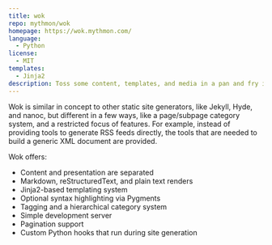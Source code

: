 ```yaml
---
title: wok
repo: mythmon/wok
homepage: https://wok.mythmon.com/
language:
  - Python
license:
  - MIT
templates:
  - Jinja2
description: Toss some content, templates, and media in a pan and fry it up!
---
```


Wok is similar in concept to other static site generators, like Jekyll, Hyde,
and nanoc, but different in a few ways, like a page/subpage category system,
and a restricted focus of features. For example, instead of providing tools to
generate RSS feeds directly, the tools that are needed to build a generic XML
document are provided.

Wok offers:

- Content and presentation are separated
- Markdown, reStructuredText, and plain text renders
- Jinja2-based templating system
- Optional syntax highlighting via Pygments
- Tagging and a hierarchical category system
- Simple development server
- Pagination support
- Custom Python hooks that run during site generation
